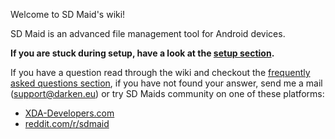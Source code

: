 Welcome to SD Maid's wiki!

SD Maid is an advanced file management tool for Android devices.

**If you are stuck during setup, have a look at the [setup section](https://github.com/d4rken/sdmaid-public/wiki/Setup).**

If you have a question read through the wiki and checkout the [frequently asked questions section](https://github.com/d4rken/sdmaid-public/wiki/Frequently-Asked-Questions), if you have not found your answer, send me a mail (support@darken.eu) or try SD Maids community on one of these platforms:
* [XDA-Developers.com](http://forum.xda-developers.com/showthread.php?t=1013063)
* [reddit.com/r/sdmaid](https://www.reddit.com/r/sdmaid/) 

